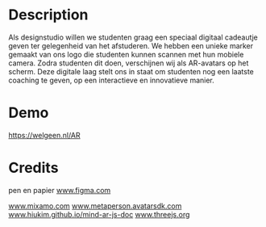 # Description
Als designstudio willen we studenten graag een speciaal digitaal cadeautje geven ter gelegenheid van het afstuderen. 
We hebben een unieke marker gemaakt van ons logo die studenten kunnen scannen met hun mobiele camera. 
Zodra studenten dit doen, verschijnen wij als AR-avatars op het scherm. 
Deze digitale laag stelt ons in staat om studenten nog een laatste coaching te geven, op een interactieve en innovatieve manier. 

# Demo
https://welgeen.nl/AR

# Credits
pen en papier
www.figma.com

www.mixamo.com
www.metaperson.avatarsdk.com
www.hiukim.github.io/mind-ar-js-doc
www.threejs.org


